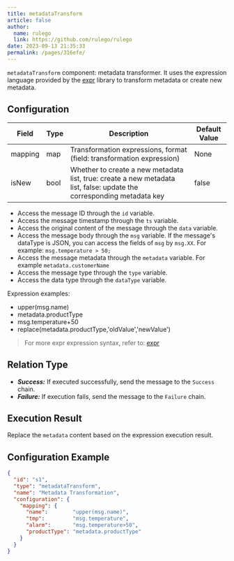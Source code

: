 ```yaml
---
title: metadataTransform
article: false
author: 
  name: rulego
  link: https://github.com/rulego/rulego
date: 2023-09-13 21:35:33
permalink: /pages/316efe/
---
```


`metadataTransform` component: metadata transformer. It uses the expression language provided by the [expr](https://expr-lang.org/docs/language-definition) library to transform metadata or create new metadata.

## Configuration

| Field   | Type | Description                                                                                                           | Default Value |
|---------|------|-----------------------------------------------------------------------------------------------------------------------|---------------|
| mapping | map  | Transformation expressions, format (field: transformation expression)                                                 | None          |
| isNew   | bool | Whether to create a new metadata list, true: create a new metadata list, false: update the corresponding metadata key | false         |

- Access the message ID through the `id` variable.
- Access the message timestamp through the `ts` variable.
- Access the original content of the message through the `data` variable.
- Access the message body through the `msg` variable. If the message's dataType is JSON, you can access the fields of `msg` by `msg.XX`. For example: `msg.temperature > 50;`
- Access the message metadata through the `metadata` variable. For example `metadata.customerName`
- Access the message type through the `type` variable.
- Access the data type through the `dataType` variable.

Expression examples:
- upper(msg.name)
- metadata.productType
- msg.temperature+50
- replace(metadata.productType,'oldValue','newValue')
> For more expr expression syntax, refer to: [expr](https://expr-lang.org/docs/language-definition)

## Relation Type

- ***Success:*** If executed successfully, send the message to the `Success` chain.
- ***Failure:*** If execution fails, send the message to the `Failure` chain.

## Execution Result

Replace the `metadata` content based on the expression execution result.

## Configuration Example

```json
{
  "id": "s1",
  "type": "metadataTransform",
  "name": "Metadata Transformation",
  "configuration": {
    "mapping": {
      "name":        "upper(msg.name)",
      "tmp":         "msg.temperature",
      "alarm":       "msg.temperature>50",
      "productType": "metadata.productType"
    }
  }
}
```
